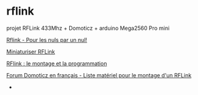# rflink
projet RFLink 433Mhz + Domoticz + arduino Mega2560 Pro mini

[Rflink - Pour les nuls par un nul!](https://easydomoticz.com/forum/viewtopic.php?f=22&t=4068)

[Miniaturiser RFLink](http://blog.zener.free.fr/index.php?post/2016/03/05/Miniaturiser-%C3%A7a-Gateway-Rflink-%21)

[RFlink : le montage et la programmation](http://domo-attitude.fr/montage-et-la-programmation-de-votre-rflink/)

[Forum Domoticz en français - Liste matériel pour le montage d'un RFLink](http://easydomoticz.com/forum/viewtopic.php?f=22&t=1106&start=120)

+
